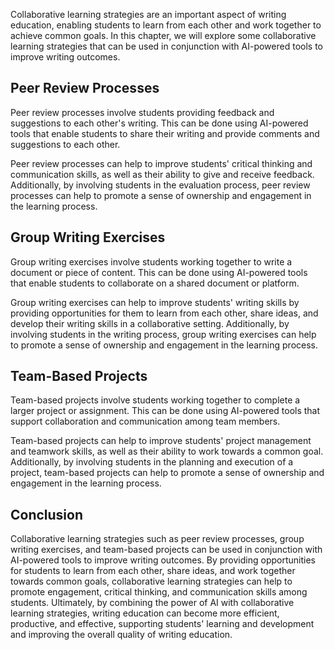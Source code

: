 
Collaborative learning strategies are an important aspect of writing education, enabling students to learn from each other and work together to achieve common goals. In this chapter, we will explore some collaborative learning strategies that can be used in conjunction with AI-powered tools to improve writing outcomes.

Peer Review Processes
---------------------

Peer review processes involve students providing feedback and suggestions to each other's writing. This can be done using AI-powered tools that enable students to share their writing and provide comments and suggestions to each other.

Peer review processes can help to improve students' critical thinking and communication skills, as well as their ability to give and receive feedback. Additionally, by involving students in the evaluation process, peer review processes can help to promote a sense of ownership and engagement in the learning process.

Group Writing Exercises
-----------------------

Group writing exercises involve students working together to write a document or piece of content. This can be done using AI-powered tools that enable students to collaborate on a shared document or platform.

Group writing exercises can help to improve students' writing skills by providing opportunities for them to learn from each other, share ideas, and develop their writing skills in a collaborative setting. Additionally, by involving students in the writing process, group writing exercises can help to promote a sense of ownership and engagement in the learning process.

Team-Based Projects
-------------------

Team-based projects involve students working together to complete a larger project or assignment. This can be done using AI-powered tools that support collaboration and communication among team members.

Team-based projects can help to improve students' project management and teamwork skills, as well as their ability to work towards a common goal. Additionally, by involving students in the planning and execution of a project, team-based projects can help to promote a sense of ownership and engagement in the learning process.

Conclusion
----------

Collaborative learning strategies such as peer review processes, group writing exercises, and team-based projects can be used in conjunction with AI-powered tools to improve writing outcomes. By providing opportunities for students to learn from each other, share ideas, and work together towards common goals, collaborative learning strategies can help to promote engagement, critical thinking, and communication skills among students. Ultimately, by combining the power of AI with collaborative learning strategies, writing education can become more efficient, productive, and effective, supporting students' learning and development and improving the overall quality of writing education.
